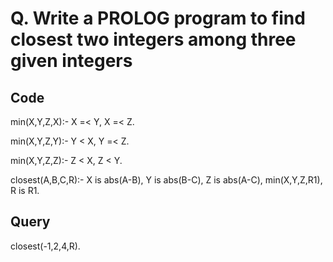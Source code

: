 # Q. Write a PROLOG program to find closest two integers among three given integers

## Code

min(X,Y,Z,X):- X =< Y, X =< Z.

min(X,Y,Z,Y):- Y < X, Y =< Z.

min(X,Y,Z,Z):- Z < X, Z < Y.

closest(A,B,C,R):-
    X is abs(A-B),
    Y is abs(B-C),
    Z is abs(A-C),
    min(X,Y,Z,R1),
    R is R1.

## Query

closest(-1,2,4,R).
